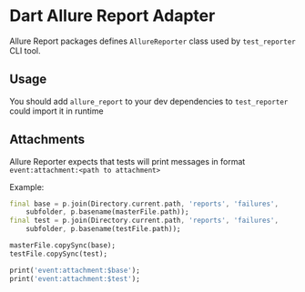 # Dart Allure Report Adapter

Allure Report packages defines `AllureReporter` class used by `test_reporter` CLI tool.

## Usage

You should add `allure_report` to your dev dependencies to `test_reporter` could import it in runtime

## Attachments

Allure Reporter expects that tests will print messages in format `event:attachment:<path to attachment>`

Example: 

```dart
final base = p.join(Directory.current.path, 'reports', 'failures',
    subfolder, p.basename(masterFile.path));
final test = p.join(Directory.current.path, 'reports', 'failures',
    subfolder, p.basename(testFile.path));

masterFile.copySync(base);
testFile.copySync(test);

print('event:attachment:$base');
print('event:attachment:$test');
```
